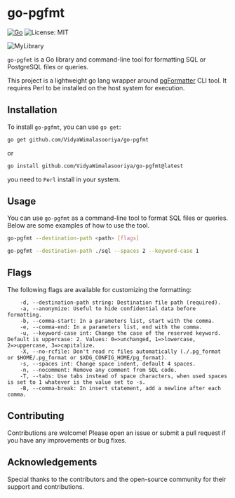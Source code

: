 # go-pgfmt

[![Go](https://img.shields.io/badge/Go-1.23-blue)](https://golang.org/)
![License: MIT](https://img.shields.io/badge/License-MIT-yellow.svg)

![MyLibrary](https://github.com/VidyaWimalasooriya/go-pgfmt/blob/main/logo.png)

`go-pgfmt` is a Go library and command-line tool for formatting SQL or PostgreSQL files or queries.

This project is a lightweight go lang wrapper around [pgFormatter](https://github.com/darold/pgFormatter) CLI tool. It requires Perl to be installed on the host system for execution.

## Installation

To install `go-pgfmt`, you can use `go get`:

```sh
go get github.com/VidyaWimalasooriya/go-pgfmt
```

or 

```sh
go install github.com/VidyaWimalasooriya/go-pgfmt@latest
```
you need to `Perl` install in your system.

## Usage
You can use `go-pgfmt` as a command-line tool to format SQL files or queries. Below are some examples of how to use the tool.

```sh
go-pgfmt --destination-path <path> [flags]
```

```sh
go-pgfmt --destination-path ./sql --spaces 2 --keyword-case 1
```

## Flags
The following flags are available for customizing the formatting:

```code
    -d, --destination-path string: Destination file path (required).
    -a, --anonymize: Useful to hide confidential data before formatting.
    -b, --comma-start: In a parameters list, start with the comma.
    -e, --comma-end: In a parameters list, end with the comma.
    -u, --keyword-case int: Change the case of the reserved keyword. Default is uppercase: 2. Values: 0=>unchanged, 1=>lowercase, 2=>uppercase, 3=>capitalize.
    -X, --no-rcfile: Don't read rc files automatically (./.pg_format or $HOME/.pg_format or $XDG_CONFIG_HOME/pg_format).
    -s, --spaces int: Change space indent, default 4 spaces.
    -n, --nocomment: Remove any comment from SQL code.
    -T, --tabs: Use tabs instead of space characters, when used spaces is set to 1 whatever is the value set to -s.
    -B, --comma-break: In insert statement, add a newline after each comma.
```

## Contributing
Contributions are welcome! Please open an issue or submit a pull request if you have any improvements or bug fixes.

## Acknowledgements
Special thanks to the contributors and the open-source community for their support and contributions.
